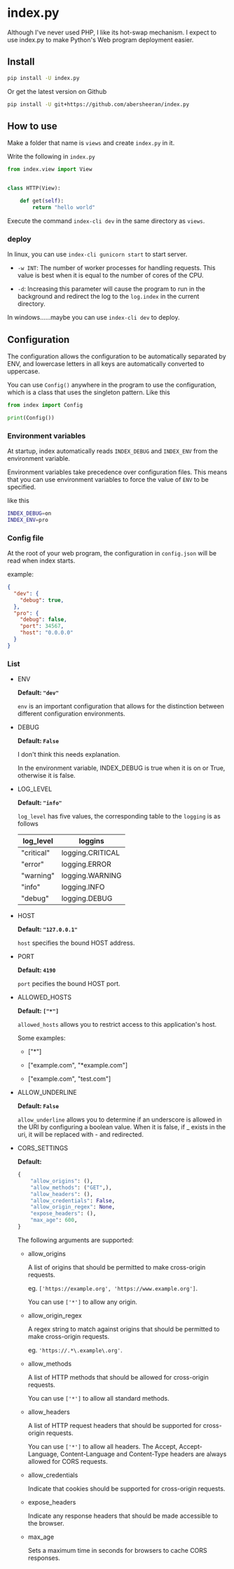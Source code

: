 # index.py

Although I've never used PHP, I like its hot-swap mechanism. I expect to use index.py to make Python's Web program deployment easier.

## Install

```bash
pip install -U index.py
```

Or get the latest version on Github

```bash
pip install -U git+https://github.com/abersheeran/index.py
```

## How to use

Make a folder that name is `views` and create `index.py` in it.

Write the following in `index.py`

```python
from index.view import View


class HTTP(View):

    def get(self):
        return "hello world"
```

Execute the command `index-cli dev` in the same directory as `views`.

### deploy

In linux, you can use `index-cli gunicorn start` to start server.

* `-w INT`: The number of worker processes for handling requests. This value is best when it is equal to the number of cores of the CPU.

* `-d`: Increasing this parameter will cause the program to run in the background and redirect the log to the `log.index` in the current directory.

In windows......maybe you can use `index-cli dev` to deploy.

## Configuration

The configuration allows the configuration to be automatically separated by ENV, and lowercase letters in all keys are automatically converted to uppercase.

You can use `Config()` anywhere in the program to use the configuration, which is a class that uses the singleton pattern. Like this

```python
from index import Config

print(Config())
```

### Environment variables

At startup, index automatically reads `INDEX_DEBUG` and `INDEX_ENV` from the environment variable.

Environment variables take precedence over configuration files. This means that you can use environment variables to force the value of `ENV` to be specified.

like this

```bash
INDEX_DEBUG=on
INDEX_ENV=pro
```

### Config file

At the root of your web program, the configuration in `config.json` will be read when index starts.

example:

```json
{
  "dev": {
    "debug": true,
  },
  "pro": {
    "debug": false,
    "port": 34567,
    "host": "0.0.0.0"
  }
}
```

### List

* ENV

  **Default: `"dev"`**

  `env` is an important configuration that allows for the distinction between different configuration environments.

* DEBUG

  **Default: `False`**

  I don't think this needs explanation.

  In the environment variable, INDEX_DEBUG is true when it is on or True, otherwise it is false.

* LOG_LEVEL

  **Default: `"info"`**

  `log_level` has five values, the corresponding table to the `logging` is as follows

  log_level   |loggins
  ---         |---
  "critical"  | logging.CRITICAL
  "error"     | logging.ERROR
  "warning"   | logging.WARNING
  "info"      | logging.INFO
  "debug"     | logging.DEBUG

* HOST

  **Default: `"127.0.0.1"`**

  `host` specifies the bound HOST address.

* PORT

  **Default: `4190`**

  `port` pecifies the bound HOST port.

* ALLOWED_HOSTS

  **Default: `["*"]`**

  `allowed_hosts` allows you to restrict access to this application's host.

  Some examples:

    - ["*"]

    - ["example.com", "*example.com"]

    - ["example.com", "test.com"]

* ALLOW_UNDERLINE

  **Default: `False`**

  `allow_underline` allows you to determine if an underscore is allowed in the URI by configuring a boolean value. When it is false, if _ exists in the uri, it will be replaced with - and redirected.

* CORS_SETTINGS

  **Default:**

    ```python
    {
        "allow_origins": (),
        "allow_methods": ("GET",),
        "allow_headers": (),
        "allow_credentials": False,
        "allow_origin_regex": None,
        "expose_headers": (),
        "max_age": 600,
    }
    ```

    The following arguments are supported:

    - allow_origins

        A list of origins that should be permitted to make cross-origin requests.

        eg. `['https://example.org', 'https://www.example.org']`.

        You can use `['*']` to allow any origin.

    - allow_origin_regex

        A regex string to match against origins that should be permitted to make cross-origin requests.

        eg. `'https://.*\.example\.org'`.

    - allow_methods

        A list of HTTP methods that should be allowed for cross-origin requests.

        You can use `['*']` to allow all standard methods.

    - allow_headers

        A list of HTTP request headers that should be supported for cross-origin requests.

        You can use `['*']` to allow all headers. The Accept, Accept-Language, Content-Language and Content-Type headers are always allowed for CORS requests.

    - allow_credentials

        Indicate that cookies should be supported for cross-origin requests.

    - expose_headers

        Indicate any response headers that should be made accessible to the browser.

    - max_age

        Sets a maximum time in seconds for browsers to cache CORS responses.
